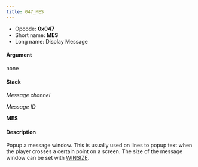 ```yaml
---
title: 047_MES
---
```


-   Opcode: **0x047**
-   Short name: **MES**
-   Long name: Display Message

#### Argument

none

#### Stack

  
*Message channel*

*Message ID*

**MES**

#### Description

Popup a message window. This is usually used on lines to popup text when the player crosses a certain point on a screen. The size of the message window can be set with [WINSIZE](04B_WINSIZE.md).
